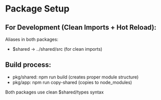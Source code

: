 # Package Setup

## For Development (Clean Imports + Hot Reload):

Aliases in both packages:

- $shared → ../shared/src (for clean imports)

## Build process:

- pkg/shared: npm run build (creates proper module structure)
- pkg/app: npm run copy-shared (copies to node_modules)

Both packages use clean $shared/types syntax
